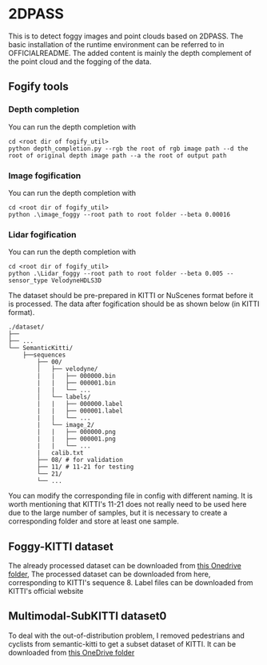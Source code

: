 # 2DPASS

This is to detect foggy images and point clouds based on 2DPASS. The basic installation of the runtime environment can be referred to in OFFICIALREADME. The added content is mainly the depth complement of the point cloud and the fogging of the data.


## Fogify tools


### Depth completion
You can run the depth completion with
```shell script
cd <root dir of fogify_util>
python depth_completion.py --rgb the root of rgb image path --d the root of original depth image path --a the root of output path
```

### Image fogification
You can run the depth completion with
```shell script
cd <root dir of fogify_util>
python .\image_foggy --root path to root folder --beta 0.00016 
```

### Lidar fogification
You can run the depth completion with
```shell script
cd <root dir of fogify_util>
python .\Lidar_foggy --root path to root folder --beta 0.005 --sensor_type VelodyneHDLS3D
```
The dataset should be pre-prepared in KITTI or NuScenes format before it is processed. The data after fogification should be as shown below (in KITTI format).
```
./dataset/
├── 
├── ...
└── SemanticKitti/
    ├──sequences
        ├── 00/           
        │   ├── velodyne/	
        |   |	├── 000000.bin
        |   |	├── 000001.bin
        |   |	└── ...
        │   └── labels/ 
        |   |   ├── 000000.label
        |   |   ├── 000001.label
        |   |   └── ...
        |   └── image_2/ 
        |   |   ├── 000000.png
        |   |   ├── 000001.png
        |   |   └── ...
        |   calib.txt
        ├── 08/ # for validation
        ├── 11/ # 11-21 for testing
        └── 21/
	    └── ...
```
You can modify the corresponding file in config with different naming. It is worth mentioning that KITTI's 11-21 does not really need to be used here due to the large number of samples, but it is necessary to create a corresponding folder and store at least one sample.


## Foggy-KITTI dataset

The already processed dataset can be downloaded from [this Onedrive folder](https://nusu-my.sharepoint.com/:f:/r/personal/e1011066_u_nus_edu/Documents/Foggy-KITTI?csf=1&web=1&e=hQbVjW), The processed dataset can be downloaded from here, corresponding to KITTI's sequence 8. Label files can be downloaded from KITTI's official website

## Multimodal-SubKITTI dataset0

To deal with the out-of-distribution problem, I removed pedestrians and cyclists from semantic-kitti to get a subset dataset of KITTI. It can be downloaded from [this OneDrive folder]((https://nusu-my.sharepoint.com/:f:/r/personal/e1011066_u_nus_edu/Documents/KITTI?csf=1&web=1&e=8T5OUG))

